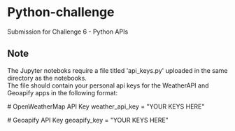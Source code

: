 # Python-challenge
Submission for Challenge 6 - Python APIs

## Note
The Jupyter noteboks require a file titled 'api_keys.py' uploaded in the same directory as the notebooks.  
The file should contain your personal api keys for the WeatherAPI and Geoapify apps in the following format:

\# OpenWeatherMap API Key
weather_api_key = "YOUR KEYS HERE"

\# Geoapify API Key
geoapify_key = "YOUR KEYS HERE"
